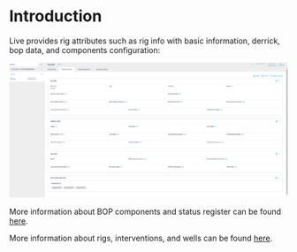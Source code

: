 # Introduction

Live provides rig attributes such as rig info with basic information, derrick, bop data, and components configuration:

![Rig parameters](<../../.gitbook/assets/image (467).png>)

More information about BOP components and status register can be found [here](../../whats-new/bop-schematic/bop-status-register.md).

More information about rigs, interventions, and wells can be found [here](../assets/assets-structure.md).

